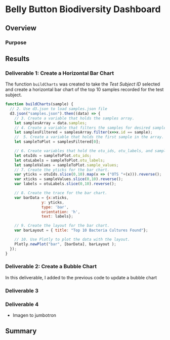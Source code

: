 # Belly Button Biodiversity Dashboard

## Overview

### Purpose

## Results

### Deliverable 1: Create a Horizontal Bar Chart

The function ```buildCharts``` was created to take the *Test Subject ID* selected and create a horizontal bar chart of the top 10 samples recorded for the test subject.

```js
function buildCharts(sample) {
  // 2. Use d3.json to load samples.json file 
  d3.json("samples.json").then((data) => {
    // 3. Create a variable that holds the samples array. 
    let samplesArray = data.samples;
    // 4. Create a variable that filters the samples for desired sample ID.
    let samplesFiltered = samplesArray.filter(x=>x.id == sample);
    //  5. Create a variable that holds the first sample in the array.
    let sampleToPlot = samplesFiltered[0];

    // 6. Create variables that hold the otu_ids, otu_labels, and sample_values.
    let otuIds = sampleToPlot.otu_ids;
    let otuLabels = sampleToPlot.otu_labels;
    let sampleValues = sampleToPlot.sample_values;
    // 7. Create the yticks for the bar chart.
    var yticks = otuIds.slice(0,10).map(x => ("OTS "+(x))).reverse();
    var xticks = sampleValues.slice(0,10).reverse();
    var labels = otuLabels.slice(0,10).reverse();

    // 8. Create the trace for the bar chart. 
    var barData = {x:xticks,
                y: yticks,
                type: 'bar',
                orientation: 'h',
                text: labels};

    // 9. Create the layout for the bar chart. 
    var barLayout = { title: "Top 10 Bacteria Cultures Found"};

    // 10. Use Plotly to plot the data with the layout. 
    Plotly.newPlot("bar", [barData], barLayout );
  });
}
```

### Deliverable 2: Create a Bubble Chart

In this deliverable, I added to the previous code to update a bubble chart

### Deliverable 3

### Deliverable 4

- Imagen to jumbotron
## Summary
